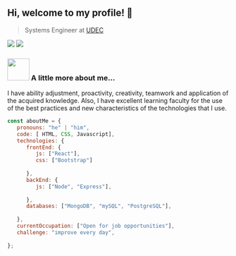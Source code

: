 ## Hi, welcome to my profile! 👋

> Systems Engineer at [UDEC](https://www.ucundinamarca.edu.co/)

[![](https://img.shields.io/badge/LinkedIn-jfelipeladino-blue)](https://www.linkedin.com/in/jfelipeladino/)
[![](https://img.shields.io/badge/Gmail-jfelipeladiino%40gmail.com-red)](mailto:jfelipeladiino@gmail.com)

### <img src="https://media.giphy.com/media/VgCDAzcKvsR6OM0uWg/giphy.gif" width="50"> A little more about me... 
<div>
 <p>
I have ability adjustment, proactivity, creativity, teamwork and application of the acquired knowledge. Also, I have excellent learning faculty for the use of the best practices and new characteristics of the technologies that I use.
</p>
</div>

```javascript
const aboutMe = {
   pronouns: "he" | "him",
   code: [ HTML, CSS, Javascript],
   technologies: {
      frontEnd: {
         js: ["React"],
         css: ["Bootstrap"]
         
      },
      backEnd: {
         js: ["Node", "Express"],
         
      },
      databases: ["MongoDB", "mySQL", "PostgreSQL"],
   
   },
   currentOccupation: ["Open for job opportunities"],
   challenge: "improve every day",
   
};
```
